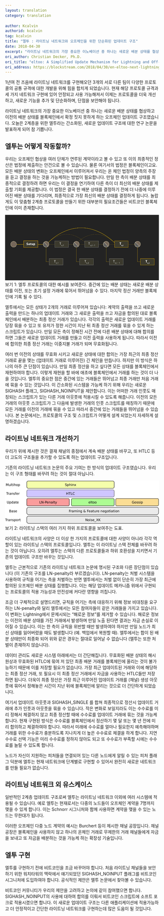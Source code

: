 ```yaml
---
layout: translation
category: translation

author: Kcalvin
authorid: kcalvin
tag: kcalvin
title: "엘투 : 라이트닝 네트워크와 오프체인을 위한 단순화된 업데이트 구조"
date: 2018-04-30
excerpt: "라이트닝 네트워크의 가장 중요한 이노베이션 중 하나는 새로운 배분 상태를 협상하고 이전의 배분 상태를 블록체인에서 확정 짓지 못하게 하는 오프체인 업데이트 구조였습니다."
ori_author: Christian Decker, Ph.D.
ori_title: "eltoo: A Simplified Update Mechanism for Lightning and Off-Chain Contracts"
ori_address: https://blockstream.com/2018/04/30/en-eltoo-next-lightning/
---
```


1년여 전 즈음에 라이트닝 네트워크를 구현해오던 3개의 서로 다른 팀이 다양한 프로토콜의 공통 규격에 대한 개발을 위해 힘을 합치게 되었습니다. 현재 해당 프로토콜 규격과 세 가지 네트워크 구현에 있어 안정되고 사용 가능해져서 이제는 프로토콜을 더욱 개선하고, 새로운 기능을 추가 및 단순화하며, 단점을 보안해야 됩니다.

라이트닝 네트워크의 가장 중요한 이노베이션 중 하나는 새로운 배분 상태를 협상하고 이전의 배분 상태를 블록체인에서 확정 짓지 못하게 하는 오프체인 업데이트 구조였습니다. 오늘은 2계층을 위한 엘투라는 간소화된, 새로운 업데이트 구조에 대한 연구 논문을 발표하게 되어 참 기쁩니다.

## 엘투는 어떻게 작동할까?
우리는 오프체인 협상을 여러 단체가 연루된 계약이라고 볼 수 있고 또 이의 최종적인 정산은 법정에 제출하는 안건으로 볼 수 있습니다. 물론 여기서의 법정은 블록체인이고요. 모든 배분 상태의 변화는 오프체인에서 이루어져서 우리는 온 체인 법정이 양측의 주장을 듣고 결정을 하는 것을 가능케하는 방법이 필요합니다. 만일 한 측이 배분 상태를 최종적으로 결정하려 하면 우리는 이 결정을 연기하여 다른 측이 더 최신의 배분 상태를 제출할 기회를 제공합니다. 이 법정은 결국 한 배분 상태를 결정하기 전에 더 나중에 이루어진 배분 상태를 기다리며, 최종적으로 가장 최신의 배분 상태를 결정하게 됩니다. 놀랍게도 이 맞춤형 2계층 프로토콜을 만들기 위한 대부분의 필요조건들은 비트코인 블록체인에 이미 존재합니다.

![](/asset/img/post/offchain.jpg)
보기 1: 엘투 프로토콜의 대한 예시를 보여준다. 중간에 있는 배분 상태는 새로운 배분 상태를 이전, 또는 초기 설정 거래에 묶어서 뛰어넘을 수 있다. 마지막 정산 거래만 블록체인에 기록 될 수 있다.

엘투에서는 모든 상태가 2개의 거래로 이루어져 있습니다: 계약의 출력을 쓰고 새로운 출력을 만드는 하나의 업데이트 거래와 그 새로운 출력을 쓰고 자금을 합의된 대로 블록체인에서 배분하는 최종 정산 거래가 있습니다. 각각의 출력은 새로운 업데이트 거래를 당장 묶을 수 있고 또 유저가 정한 시간이 지난 뒤 최종 정산 거래를 묶을 수 있게 하는 스크립트가 있습니다. 만일 모든 측이 정해진 시간 전에 다른 배분 상태에 대해 합의를 하면 그들은 새로운 업데이트 거래를 만들고 이전 출력을 사용하게 됩니다. 따라서 이전에 합의한 최종 정산 거래는 이중지불 거래가 되며 무효화됩니다.

여러 번 이전의 상태를 무효화 시키고 새로운 상태에 대한 합의는 가장 최근의 최종 정산 거래로 끝을 맺는 (업데이트 거래로 이루어진) 긴 체인을 만듭니다. 하지만 이 방식은 하나의 아주 큰 단점이 있습니다. 만일 최종 정산을 하고 싶다면 모든 상태를 블록체인에서 재현하여야 합니다. 이렇게 재현을 할 바에 애초에 블록체인에서 거래를 하는 것이 더 나을 것입니다. 엘투의 중요한 점은 중간에 있는 거래들은 뛰어넘고 최종 거래만 처음 거래에 묶을 수 있는 것입니다. 이 간소화된 시스템을 가능케 하기 위해 우리는 새로운 SIGHASH 플래그, SIGHASH_NOINPUT을 제안합니다. 이는 어떠한 거래 인풋도 매칭되는 스크립트가 있는 다른 거래 아웃풋에 적용시킬 수 있도록 해줍니다. 이전의 모든 거래의 아웃풋 스크립트가 그 다음에 발생한 거래의 인풋 스크립트를 매칭하기 때문에 모든 거래를 이전의 거래에 묶을 수 있고 따라서 중간에 있는 거래들을 뛰어넘을 수 있습니다. 본 논문에서는, 프로토콜의 구조 및 스크립트가 어떻게 설계 되었는지 자세하게 설명하겠습니다.

## 라이트닝 네트워크 개선하기
우리가 위에 제시한 것은 결재 채널의 종점에서 계속 배분 상태를 바꾸고, 또 HTLC 등 더 고도의 구조들을 추가할 수 있도록 하는 업데이트 구조입니다.

기존의 라이트닝 네트워크 논문의 주요 기여는 한 방식의 업데이트 구조였습니다. 우리는 이 구조 형태를 바꾸려 하는 것이 절대 아닙니다.

![](/asset/img/post/offchain2.jpg)
보기 2: 라이트닝 스택의 여러 가지 하위 프로토콜을 보여주는 도표.

라이트닝 네트워크의 사양은 더 이상 한 가지의 프로토콜에 대한 사양이 아니라 각각 역할이 있는 라이트닝 스택의 프로토콜입니다. 엘투는 이 라이트닝 스택 전체를 바꾸려 하는 것이 아닙니다. 오히려 엘투는 스택의 다른 프로토콜들과 하위 호환성을 지키면서 기존의 업데이트 구조만 바꾸는 것입니다.

엘투는 근본적으로 기존의 라이트닝 네트워크 논문에 명시된 구조와 다른 장단점이 있습니다 (이 기존의 구조를 LN-penalty라 부르겠습니다). LN-penalty는 처벌 시스템을 사용하여 규칙을 어기는 측을 처벌하는 반면 엘투에서는 처벌 없이 단순히 가장 최근에 합의된 오프체인 배분 상태를 집행합니다. 이는 해당 업데이트 메카니즘 위에서 구현되는 프로토콜의 적용 가능성과 안전성에 커다란 영향을 끼칩니다.

조금 더 구체적으로 설명드리면, 규칙을 어기는 측에 대응하기 위해 정보 비대칭을 요구하는 LN-penalty와 달리 엘투에서는 모든 참여자들이 같은 거래들을 가지고 있습니다. 이 변화는 Lightning에서 문제시되는 “해로운 정보”를 제거할 수 있습니다. 해로운 정보는 이전의 배분 상태를 가진 거래에서 발생하며 만일 노출 된다면 결과는 자금 손실로 이어질 수 있습니다. 이는 한 측이 규칙을 위반할 때만 발생하여야 하지만 만일 노드가 최신 상태를 잃어버렸을 때도 발생합니다 (예. 백업에서 복원할 때). 엘투에서는 합이 된 배분 상태만이 최종화 되어 위와 같은 경우는 절대로 일어날 수 없습니다 (엘투는 또한 처벌이 존재하지 않습니다).

데이터 관리도 새로운 시스템 아래에서는 더 간단해집니다. 무효화된 배분 상태의 해시 원상과 무효화된 HTLC에 묶여 저 있던 최종 배분 거래를 블록체인에 올리는 것이 불가능하기 때문에 이를 저장할 필요가 없습니다. 가장 최근 업데이트된 거래와 이에 해당하는 최종 정산 거래, 또 필요시 이 최종 정산 거래에서 자금을 사용하는 HTLC들만 저장하면 됩니다. 더욱이 최종 정산은 가장 최근 이루어진 업데이트 거래를 (채널) 생성 아웃풋에 묶어서 정해놓은 시간이 지난 뒤에 블록체인에 알리는 것으로 더 간단하게 되었습니다.

여기서 업데이트 아웃풋과 SIGHASH_SINGLE 를 합쳐 최종적으로 정산시 업데이트 거래에 추가 인풋과 아웃풋을 묶을 수 있습니다. 작은 변화로 보일지라도 이는 수수료를 미리 정해서 체결하지 않고 최종 정산할 때에 수수료를 업데이트 거래에 묶는 것을 가능케 합니다. 현재 구현된 방식은 수수료를 블록체인에서 정산하기 몇 달 또는 몇 년 전에 미리 합의하고 체결하여야 합니다. 따라서 미래에 수수료를 얼마나 필요한지 예측해야하며 거래를 위한 수수료가 충분하도록 지나치게 더 높은 수수료로 체결을 하게 합니다. 지연 수수료 선택 기능은 미리 수수료를 정하지 않아도 되고 또 수수료가 부족할 시에는 수수료를 늘릴 수 있도록 합니다.

노드가 자신이 지원하는 피처들을 연결되어 있는 다른 노드에게 알릴 수 있는 피처 플래그 덕분에 엘투는 현재 네트워크에 단계별로 구현할 수 있어서 완전히 새로운 네트워크를 만들 필요가 없습니다.

## 라이트닝 네트워크 외 유스케이스
일반적인 2계층 업데이트 구조로써 엘투는 라이트닝 네트워크 이외에 여러 시스템에 적용될 수 있습니다. 예로 엘투는 현재로서는 다중의 노드들이 오프체인 계약을 7명까지 맺을 수 있게 합니다. 이는 Schnorr 시그니처와 함께 사용하면 계약을 맺을 수 있는 노드는 무한대가 됩니다.

이러한 오프체인 다중 노드 계약의 예시는 Burchert 등이 제시한 채널 공장입니다. 채널 공장은 블록체인을 사용하지 않고 하나의 온체인 거래로 무제한의 거래 채널들에게 자금을 보내고 또 자금을 배분하는 것을 가능케 하는 확장성 기술입니다.

## 엘투 구현
엘투를 구현하기 전에 비트코인을 조금 바꾸어야 합니다. 처음 라이트닝 채널들을 보안하기 위한 워치타워의 맥락에서 얘기되었던 SIGHASH_NOINPUT 플래그를 비트코인 시그니처에 도입하여야 합니다. 공식적인 제안은 엘투 논문에서 찾아볼 수 있습니다.

비트코인 커뮤니티가 우리의 제안을 고려하고 논의에 같이 참여했으면 합니다. SIGHASH_NOINPUT의 사용에 대하여 합의를 이뤄서 비트코인 스크립트에 소프트 포크로 적용시켰으면 합니다. 이 새로운 업데이트 구조는 다른 애플리케이션에 적용가능하고 더 안정적이고 간단한 라이트닝 네트워크를 구현하는데 많은 도움이 될 것입니다.


